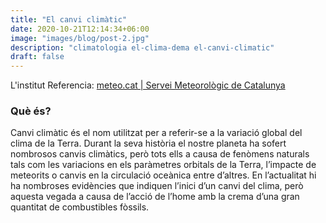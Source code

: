 ```yaml
---
title: "El canvi climàtic"
date: 2020-10-21T12:14:34+06:00
image: "images/blog/post-2.jpg"
description: "climatologia el-clima-dema el-canvi-climatic"
draft: false
---
```


L'institut
Referencia: <a href="https://www.meteo.cat/wpweb/climatologia/el-clima-dema/el-canvi-climatic/" target="_blank">meteo.cat | Servei Meteorològic de Catalunya</a>

### Què és?

Canvi climàtic és el nom utilitzat per a referir-se a la variació global del clima de la Terra. Durant la seva història el nostre planeta ha sofert nombrosos canvis climàtics, però tots ells a causa de fenòmens naturals tals com les variacions en els paràmetres orbitals de la Terra, l’impacte de meteorits o canvis en la circulació oceànica entre d’altres. En l’actualitat hi ha nombroses evidències que indiquen l’inici d’un canvi del clima, però aquesta vegada a causa de l’acció de l’home amb la crema d’una gran quantitat de combustibles fòssils.